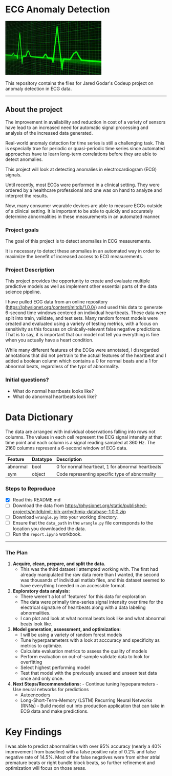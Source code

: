 # ECG Anomaly **Detection**

![ecg](images/ecg.jpeg)

This repository contains the files for Jared Godar's Codeup project on anomaly detection in ECG data.

---

## About the project

The improvement in availability and reduction in cost of a variety of sensors have lead to an increased need for automatic signal processing and analysis of the increased data generated.

Real-world anomaly detection for time series is still a challenging task. This is especially true for periodic or quasi-periodic time series since automated approaches have to learn long-term correlations before they are able to detect anomalies.

This project will look at detecting anomalies in electrocardiogram (ECG) signals.

Until recently, most ECGs were performed in a clinical setting. They were ordered by a healthcare professional and one was on hand to analyze and interpret the results.

Now, many consumer wearable devices are able to measure ECGs outside of a clinical setting. It is important to be able to quickly and accurately determine abnormalities in these measurements in an automated manner.

### Project goals

The goal of this project is to detect anomalies in ECG measurements.

It is necessary to detect these anomalies in an automated way in order to maximize the benefit of increased access to ECG measurements.

### Project Description

This project provides the opportunity to create and evaluate multiple predictive models as well as implement other essential parts of the data science pipeline.

I have pulled ECG data from an online repository (https://physionet.org/content/mitdb/1.0.0/) and used this data to generate 6-second time windows centered on individual heartbeats. These data were split into train, validate, and test sets. Many random forrest models were created and evaluated using a variety of testing metrics, with a focus on sensitivity as this focuses on clinically-relevant false negative predictions. That is to say, it is important that our model not tell you everything is fine when you actually have a heart condition.

While many different features of the ECGs were annotated, I disregarded annotations that did not pertrain to the actual features of the heartbeat and I added a boolean column which contains a 0 for normal beats and a 1 for abnormal beats, regardless of the typr of abnormality.

### Initial questions?

- What do normal heartbeats looks like?
- What do abnormal heartbeats look like?

# Data Dictionary

The data are arranged with individual observations falling into rows not columns. The values in each cell represent the ECG signal intensity at that time point and each column is a signal reading sampled at 360 Hz. The 2160 columns represent a 6-second window of ECG data.

| Feature                    | Datatype               | Description                                                           |
|:---------------------------|:-----------------------|:----------------------------------------------------------------------|
abnormal                  |          bool       | 0 for normal heartbeat, 1 for abnormal heartbeats 
sym | object | Code representing specific type of abnormality


### Steps to Reproduce

- [x] Read this README.md
- [ ] Download the data from https://physionet.org/static/published-projects/mitdb/mit-bih-arrhythmia-database-1.0.0.zip
- [ ] Download  `wrangle.py` into your working directory.
- [ ] Ensure that the `data_path` in the `wrangle.py` file corresponds to the location you downloaded the data.
- [ ] Run the `report.ipynb` workbook.

---

### The Plan

1. **Acquire, clean, prepare, and split the data.**
    - This was the third dataset I attempted working with. The first had already manipulated the raw data more than I wanted, the second was thousands of individual matlab files, and this dataset seemed to have everything I needed in an accessible format.
2. **Exploratory data analysis:**
   - There weren't a lot of 'features' for this data for exploration
   - The data were primally time-series signal intensity over time for the electrical signature of heartbeats along with a data labeling abnormalities.
   - I can plot and look at what normal beats look like and what abnormal beats look like.
3. **Model generation, assessment, and optimization:**
   - I will be using a variety of random forest models
   - Tune hyperparameters with a look at acccuracy and specificity as metrics to optimize.
   - Calculate evaluation metrics to assess the quality of models
   - Perform evaluation on out-of-sample validate data to look for overfitting
   - Select highest performing model
   - Test that model with the previously unused and unseen test data once and only once.
  4. **Next Steps/Recommendations:**
    - Continue tuning hypeparameters
    - Use neural networks for predictions
      - Autoencoders
      - Long-Short-Term-Memory (LSTM) Recurring Neural Networks (RNNs)
    - Build model out into production application that can take in ECG data and make predictions.

# Key Findings

I was able to predict abnormalities with over 95% accuracy (nearly a 40% improvement from baseline) with a false positive rate of 0.2% and false negative rate of 14.5%. Most of the false negatives were from either atrial premature beats or right bundle block beats, so further refinement and optimization will focus on those areas.
